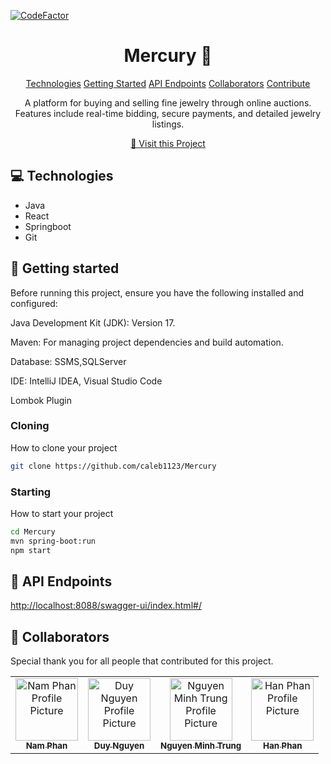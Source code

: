 [![CodeFactor](https://www.codefactor.io/repository/github/caleb1123/mercury/badge)](https://www.codefactor.io/repository/github/caleb1123/mercury)
                     
<h1 align="center" style="font-weight: bold;">Mercury 💎</h1>

<p align="center">
<a href="#tech">Technologies</a>
<a href="#started">Getting Started</a>
<a href="#routes">API Endpoints</a>
<a href="#colab">Collaborators</a>
<a href="#contribute">Contribute</a> 
</p>


<p align="center">A platform for buying and selling fine jewelry through online auctions. Features include real-time bidding, secure payments, and detailed jewelry listings.

</p>


<p align="center">
<a href="https://github.com/caleb1123/Mercury">📱 Visit this Project</a>
</p>
 
<h2 id="technologies">💻 Technologies</h2>

- Java
- React
- Springboot
- Git
 
<h2 id="started">🚀 Getting started</h2>

Before running this project, ensure you have the following installed and configured:

Java Development Kit (JDK): Version 17.

Maven: For managing project dependencies and build automation.

Database: SSMS,SQLServer

IDE: IntelliJ IDEA, Visual Studio Code

Lombok Plugin
 
<h3>Cloning</h3>

How to clone your project

```bash
git clone https://github.com/caleb1123/Mercury
```
 
<h3>Starting</h3>

How to start your project

```bash
cd Mercury
mvn spring-boot:run
npm start
```
 
<h2 id="routes">📍 API Endpoints</h2>

[http://localhost:8088/swagger-ui/index.html#/](https://mercury-backend-production-1a6d.up.railway.app/swagger-ui/index.html#/)
 
<h2 id="colab">🤝 Collaborators</h2>

<p>Special thank you for all people that contributed for this project.</p>
<table>
<tr>

<td align="center">
<a href="https://github.com/caleb1123">
<img src="https://scontent.fhan3-3.fna.fbcdn.net/v/t39.30808-6/283176890_1096365747891187_4346102347575348284_n.jpg?_nc_cat=111&ccb=1-7&_nc_sid=a5f93a&_nc_ohc=0x9R7jaYkqsQ7kNvgFUVsyT&_nc_ht=scontent.fhan3-3.fna&oh=00_AYCF89-a0jUxEh3KY0rZMsLwidBcDqHnWOU5XNNuVCgHww&oe=66A2C727" width="100px;" alt="Nam Phan Profile Picture"/><br>
<sub>
<b>Nam Phan</b>
</sub>
</a>
</td>

<td align="center">
<a href="https://github.com/EugeneDNG41">
<img src="https://scontent.fhan3-2.fna.fbcdn.net/v/t1.6435-1/150201566_1352646338423868_7197366485430462835_n.jpg?stp=dst-jpg_p200x200&_nc_cat=107&ccb=1-7&_nc_sid=e4545e&_nc_ohc=lrfN12aaWuEQ7kNvgGJbwf9&_nc_ht=scontent.fhan3-2.fna&oh=00_AYAirVqUPI7gFfaSj0JgA1rheUSzLikpOfwT-6QD44DZFw&oe=66C45A23" width="100px;" alt="Duy Nguyen Profile Picture"/><br>
<sub>
<b>Duy Nguyen</b>
</sub>
</a>
</td>

<td align="center">
<a href="https://github.com/MinhTrung187">
<img src="https://avatars.githubusercontent.com/u/169141573?v=4" width="100px;" alt="Nguyen Minh Trung Profile Picture"/><br>
<sub>
<b>Nguyen Minh Trung</b>
</sub>
</a>
</td>

<td align="center">
<a href="https://github.com/phngochan">
<img src="https://scontent.fsgn2-9.fna.fbcdn.net/v/t39.30808-1/432763237_1522552801644852_4824130929917352036_n.jpg?stp=dst-jpg_p200x200&_nc_cat=106&ccb=1-7&_nc_sid=0ecb9b&_nc_ohc=ZiI_T9ahFtMQ7kNvgHlWOMd&_nc_ht=scontent.fsgn2-9.fna&oh=00_AYAVyzQRsbr5hp62WucrjTisEVSiTKB2jQxja2Tvas424w&oe=66A2C8CB" width="100px;" alt="Han Phan Profile Picture"/><br>
<sub>
<b>Han Phan</b>
</sub>
</a>
</td>

</tr>
</table>
